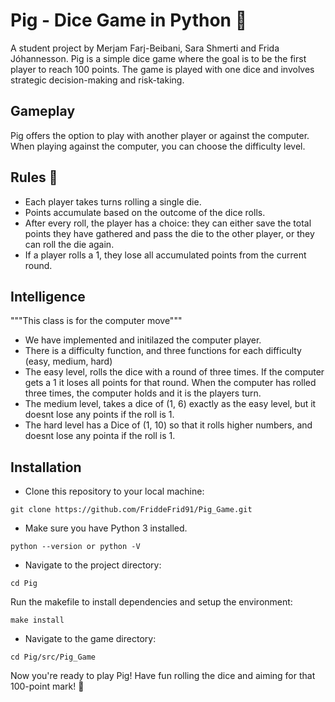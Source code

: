 # Pig - Dice Game in Python 🐷
A student project by Merjam Farj-Beibani, Sara Shmerti and Frida Jóhannesson.
Pig is a simple dice game where the goal is to be the first player to reach 100 points. The game is played with one dice and involves strategic decision-making and risk-taking.

## Gameplay
Pig offers the option to play with another player or against the computer. When playing against the computer, you can choose the difficulty level.

## Rules 🎲
- Each player takes turns rolling a single die.
- Points accumulate based on the outcome of the dice rolls.
- After every roll, the player has a choice: they can either save the total points they have gathered and pass the die to the other player, or they can roll the die again.
- If a player rolls a 1, they lose all accumulated points from the current round.

## Intelligence 
"""This class is for the computer move"""
- We have implemented and initilazed the computer player.
- There is a difficulty function, and three functions for each difficulty (easy, medium, hard)
- The easy level, rolls the dice with a round of three times. If the computer gets a 1 it loses all points for that round. When the computer has rolled three times, the computer holds and it is the players turn.
- The medium level, takes a dice of (1, 6) exactly as the easy level, but it doesnt lose any points if the roll is 1.
- The hard level has a Dice of (1, 10) so that it rolls higher numbers, and doesnt lose any pointa if the roll is 1.

## Installation
- Clone this repository to your local machine:
```
git clone https://github.com/FriddeFrid91/Pig_Game.git
```
- Make sure you have Python 3 installed.
```
python --version or python -V
```
- Navigate to the project directory:
```
cd Pig
```
Run the makefile to install dependencies and setup the environment:
```
make install
```
- Navigate to the game directory:
```
cd Pig/src/Pig_Game
```
Now you're ready to play Pig! Have fun rolling the dice and aiming for that 100-point mark! 🐖

